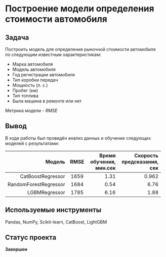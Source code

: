 # Построение модели определения стоимости автомобиля

## Задача
Построить модель для определения рыночной стоимости автомобиля по следующим известным характеристикам:
- Марка автомобиля
- Модель автомобиля
- Год регистрации автомобиля
- Тип коробки передач
- Мощность (л. с.)
- Пробег (км)
- Тип топлива
- Была машина в ремонте или нет

Метрика модели - *RMSE*

## Вывод
В ходе работы был проведён анализ данных и обучение следующих моделей с результатами:

|Модель|RMSE|Время обучения, мин.сек|Скорость предсказания, сек|
|-----:|:--:|----------------------:|-------------------------:|
|CatBoostRegressor|1659|1.31|0.962|
|RandomForestRegressor|1684|0.54|6.76|
|LGBMRegressor|1785|6.16|1.88|


## Используемые инструменты
Pandas, NumPy, Scikit-learn, CatBoost, LightGBM
## Статус проекта
**Завершен**
